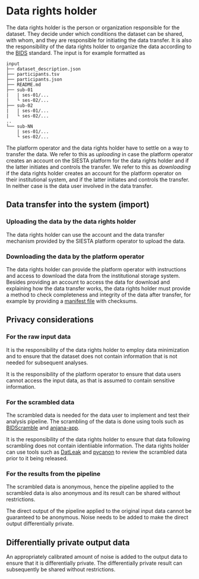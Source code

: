 # Data rights holder

The data rights holder is the person or organization responsible for the dataset. They decide under which conditions the dataset can be shared, with whom, and they are responsible for initiating the data transfer. It is also the responsibility of the data rights holder to organize the data according to the [BIDS](https://bids.neuroimaging.io) standard. The input is for example formatted as

```
input
├── dataset_description.json
├── participants.tsv
├── participants.json
├── README.md
├── sub-01
|   | ses-01/...
|   └ ses-02/...
├── sub-02
|   | ses-01/...
|   └ ses-02/...
..
└── sub-NN
    | ses-01/...
    └ ses-02/...
```

The platform operator and the data rights holder have to settle on a way to transfer the data. We refer to this as _uploading_ in case the platform operator creates an account on the SIESTA platform for the data rights holder and if the latter initiates and controls the transfer. We refer to this as _downloading_ if the data rights holder creates an account for the platform operator on their institutional system, and if the latter initiates and controls the transfer. In neither case is the data user involved in the data transfer.

## Data transfer into the system (import)

### Uploading the data by the data rights holder

The data rights holder can use the account and the data transfer mechanism provided by the SIESTA platform operator to upload the data.

### Downloading the data by the platform operator

The data rights holder can provide the platform operator with instructions and access to download the data from the institutional storage system. Besides providing an account to access the data for download and explaining how the data transfer works, the data rights holder must provide a method to check completeness and integrity of the data after transfer, for example by providing a [manifest file](https://en.wikipedia.org/wiki/Manifest_file) with checksums.

## Privacy considerations

### For the raw input data

It is the responsibility of the data rights holder to employ data minimization and to ensure that the dataset does not contain information that is not needed for subsequent analyses.

It is the responsibility of the platform operator to ensure that data users cannot access the input data, as that is assumed to contain sensitive information.

### For the scrambled data

The scrambled data is needed for the data user to implement and test their analysis pipeline. The scrambling of the data is done using tools such as [BIDScramble](https://github.com/SIESTA-eu/wp15/tree/main/BIDScramble) and [anjana-app](https://github.com/SIESTA-eu/anjana-app).

It is the responsibility of the data rights holder to ensure that data following scrambling does not contain identiiable information. The data rights holder can use tools such as [DatLeak](https://github.com/SIESTA-eu/DatLeak) and [pycanon](https://github.com/IFCA-Advanced-Computing/pycanon) to review the scrambled data prior to it being released.

### For the results from the pipeline

The scrambled data is anonymous, hence the pipeline applied to the scrambled data is also anonymous and its result can be shared without restrictions.

The direct output of the pipeline applied to the original input data cannot be guaranteed to be anonymous. Noise needs to be added to make the direct output differentially private.

## Differentially private output data

An appropriately calibrated amount of noise is added to the output data to ensure that it is differentially private. The differentially private result can subsequently be shared without restrictions.
